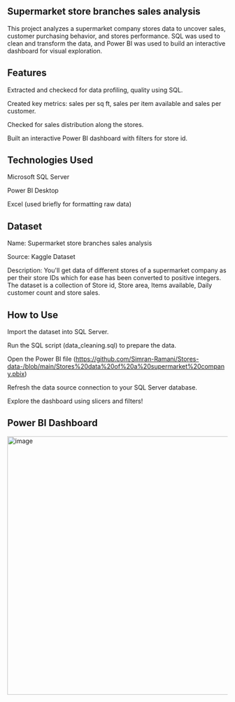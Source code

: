 ## Supermarket store branches sales analysis ##
This project analyzes a supermarket company stores data to uncover sales, customer purchasing behavior, and stores performance. SQL was used to clean and transform the data, and Power BI was used to build an interactive dashboard for visual exploration. 

## Features ##
Extracted and checkecd for data profiling, quality using SQL.

Created key metrics: sales per sq ft, sales per item available and sales per customer.

Checked for sales distribution along the stores.

Built an interactive Power BI dashboard with filters for store id.

## Technologies Used ##

Microsoft SQL Server

Power BI Desktop

Excel (used briefly for formatting raw data)

## Dataset ##

Name: Supermarket store branches sales analysis

Source: Kaggle Dataset

Description: You'll get data of different stores of a supermarket company as per their store IDs which for ease has been converted to positive integers. The dataset is a collection of Store id, Store area, Items available, Daily customer count and store sales. 

## How to Use ##

Import the dataset into SQL Server.

Run the SQL script (data_cleaning.sql) to prepare the data.

Open the Power BI file (https://github.com/Simran-Ramani/Stores-data-/blob/main/Stores%20data%20of%20a%20supermarket%20company.pbix) 

Refresh the data source connection to your SQL Server database.

Explore the dashboard using slicers and filters!

## Power BI Dashboard 

<img width="589" alt="image" src="https://github.com/user-attachments/assets/9e8fa64a-0c80-448c-be22-8b1edbbdab3b" />


